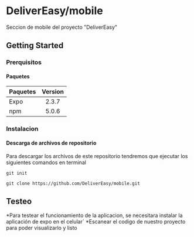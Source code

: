 # DeliverEasy/mobile

Seccion de mobile del proyecto "DeliverEasy"

## Getting Started

### Prerquisitos

#### Paquetes

| Paquetes | Version |
|:---|:---:|
| Expo | 2.3.7 |
| npm | 5.0.6 |


### Instalacion

#### Descarga de archivos de repositorio

Para descargar los archivos de este repositorio tendremos que ejecutar los siguientes comandos en terminal
```
git init

git clone https://github.com/DeliverEasy/mobile.git
```
## Testeo

*Para testear el funcionamiento de la aplicacion, se necesitara instalar la aplicación de expo en el celular`
*Escanear el codigo de nuestro proyecto para poder visualizarlo y listo
